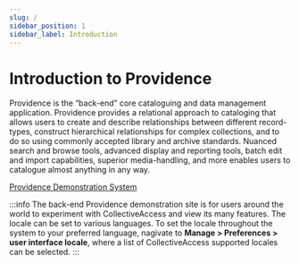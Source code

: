 ```yaml
---
slug: /
sidebar_position: 1
sidebar_label: Introduction
---
```


# Introduction to Providence

Providence is the “back-end” core cataloguing and data management application. Providence provides a relational approach to cataloging that allows users to create and describe relationships between different record-types, construct hierarchical relationships for complex collections, and to do so using commonly accepted library and archive standards. Nuanced search and browse tools, advanced display and reporting tools, batch edit and import capabilities, superior media-handling, and more enables users to catalogue almost anything in any way.

[Providence Demonstration System](https://demo.collectiveaccess.org/system/auth/login)

:::info 
The back-end Providence demonstration site is for users around the world to experiment with CollectiveAccess and view its many features. The locale can be set to various languages. To set the locale throughout the system to your preferred language, nagivate to **Manage > Preferences > user interface locale**, where a list of CollectiveAccess supported locales can be selected. 
:::